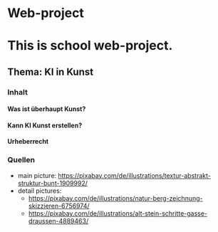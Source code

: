 # Web-project

# This is school web-project.

## Thema: KI in Kunst

### Inhalt

#### Was ist überhaupt Kunst?

#### Kann KI Kunst erstellen?

#### Urheberrecht

### Quellen
- main picture: https://pixabay.com/de/illustrations/textur-abstrakt-struktur-bunt-1909992/
- detail pictures: 
    - https://pixabay.com/de/illustrations/natur-berg-zeichnung-skizzieren-6756974/
    - https://pixabay.com/de/illustrations/alt-stein-schritte-gasse-draussen-4889463/


